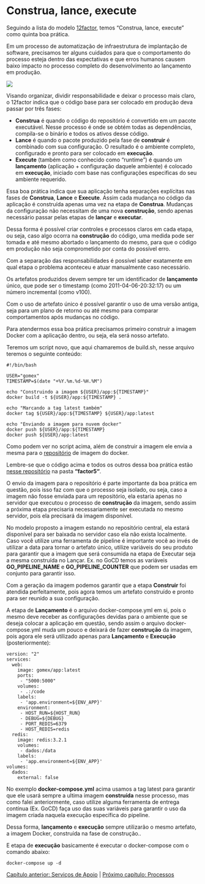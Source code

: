 # Construa, lance, execute

Seguindo a lista do modelo [12factor](http://12factor.net/pt_br/), temos “Construa, lance, execute” como quinta boa prática.

Em um processo de automatização de infraestrutura de implantação de software, precisamos ter alguns cuidados para que o comportamento do processo esteja dentro das expectativas e que erros humanos causem baixo impacto no processo completo do desenvolvimento ao lançamento em produção.

![](images/release.png)

Visando organizar, dividir responsabilidade e deixar o processo mais claro, o 12factor indica que o código base para ser colocado em produção deva passar por três fases:

- **Construa** é quando o código do repositório é convertido em um pacote executável. Nesse processo é onde se obtém todas as dependências, compila-se o binário e todos os ativos desse código.
- **Lance** é quando o pacote produzido pela fase de **construir** é combinado com sua configuração. O resultado é o ambiente completo, configurado e pronto para ser colocado em **execução**.
- **Execute** (também como conhecido como “runtime”) é quando um **lançamento** (aplicação + configuração daquele ambiente) é colocado em **execução**, iniciado com base nas configurações especificas do seu ambiente requerido.

Essa boa prática indica que sua aplicação tenha separações explícitas nas fases de **Construa**, **Lance** e **Execute**. Assim cada mudança no código da aplicação é construída apenas uma vez na etapa de **Construa**. Mudanças da configuração não necessitam de uma nova **construção**, sendo apenas necessário passar pelas etapas de **lançar** e **executar**.

Dessa forma é possível criar controles e processos claros em cada etapa, ou seja, caso algo ocorra na **construção** do código, uma medida pode ser tomada e até mesmo abortado o lançamento do mesmo, para que o código em produção não seja comprometido por conta do possível erro.

Com a separação das responsabilidades é possível saber exatamente em qual etapa o problema aconteceu e atuar manualmente caso necessário.

Os artefatos produzidos devem sempre ter um identificador de **lançamento** único, que pode ser o timestamp (como 2011-04-06-20:32:17) ou um número incremental (como v100).

Com o uso de artefato único é possível garantir o uso de uma versão antiga, seja para um plano de retorno ou até mesmo para comparar comportamentos após mudanças no código.

Para atendermos essa boa prática precisamos primeiro construir a imagem Docker com a aplicação dentro, ou seja, ela será nosso artefato.

Teremos um script novo, que aqui chamaremos de build.sh, nesse arquivo teremos o seguinte conteúdo:

```
#!/bin/bash

USER="gomex"
TIMESTAMP=$(date "+%Y.%m.%d-%H.%M")

echo "Construindo a imagem ${USER}/app:${TIMESTAMP}"
docker build -t ${USER}/app:${TIMESTAMP} .

echo "Marcando a tag latest também"
docker tag ${USER}/app:${TIMESTAMP} ${USER}/app:latest

echo "Enviando a imagem para nuvem docker"
docker push ${USER}/app:${TIMESTAMP}
docker push ${USER}/app:latest
```

Como podem ver no script acima, além de construir a imagem ele envia a mesma para o [repositório](http://hub.docker.com/) de imagem do docker.

Lembre-se que o código acima e todos os outros dessa boa prática estão [nesse repositório](https://github.com/gomex/exemplo-12factor-docker) na pasta **“factor5“**.

O envio da imagem para o repositório é parte importante da boa prática em questão, pois isso faz com que o processo seja isolado, ou seja, caso a imagem não fosse enviada para um repositório, ela estaria apenas no servidor que executou o processo de **construção** da imagem, sendo assim a próxima etapa precisaria necessariamente ser executada no mesmo servidor, pois ela precisará da imagem disponível.

No modelo proposto a imagem estando no repositório central, ela estará disponível para ser baixada no servidor caso ela não exista localmente. Caso você utilize uma ferramenta de pipeline é importante você ao invés de utilizar a data para tornar o artefato único, utilize variáveis do seu produto para garantir que a imagem que será consumida na etapa de Executar seja a mesma construída no Lançar. Ex. no GoCD temos as variáveis **GO_PIPELINE_NAME** e **GO_PIPELINE_COUNTER** que podem ser usadas em conjunto para garantir isso.

Com a geração da imagem podemos garantir que a etapa **Construir** foi atendida perfeitamente, pois agora temos um artefato construído e pronto para ser reunido a sua configuração.

A etapa de **Lançamento** é o arquivo docker-compose.yml em si, pois o mesmo deve receber as configurações devidas para o ambiente que se deseja colocar a aplicação em questão, sendo assim o arquivo docker-compose.yml muda um pouco e deixará de fazer **construção** da imagem, pois agora ele será utilizado apenas para **Lançamento** e **Execução** (posteriormente):

```
version: "2"
services:
  web:
    image: gomex/app:latest
    ports:
     - "5000:5000"
    volumes:
     - .:/code
    labels:
     - 'app.environment=${ENV_APP}'
    environment:
     - HOST_RUN=${HOST_RUN}
     - DEBUG=${DEBUG}
     - PORT_REDIS=6379
     - HOST_REDIS=redis
  redis:
    image: redis:3.2.1
    volumes:
     - dados:/data
    labels:
     - 'app.environment=${ENV_APP}'
volumes:
  dados:
    external: false
```

No exemplo **docker-compose.yml** acima usamos a tag latest para garantir que ele usará sempre a ultima imagem **construída** nesse processo, mas como falei anteriormente, caso utilize alguma ferramenta de entrega contínua (Ex. GoCD) faça uso das suas variáveis para garantir o uso da imagem criada naquela execução específica do pipeline.

Dessa forma, **lançamento** e **execução** sempre utilizarão o mesmo artefato, a imagem Docker, construída na fase de construção..

E etapa de **execução** basicamente é executar o docker-compose com o comando abaixo:

```
docker-compose up -d
```

[Capítulo anterior: Serviços de Apoio](servicosdeapoio.md) | [Próximo capítulo: Processos](processos.md)
